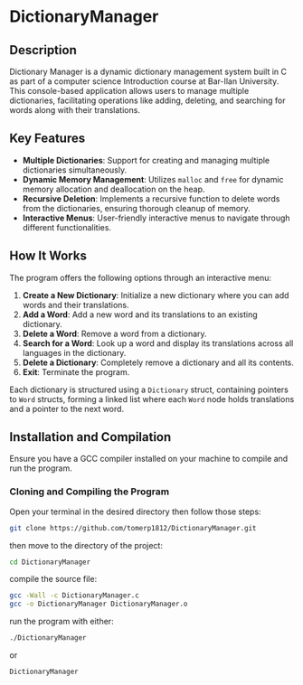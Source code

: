 # DictionaryManager

## Description
Dictionary Manager is a dynamic dictionary management system built in C as part of a computer science Introduction course at Bar-Ilan University.
This console-based application allows users to manage multiple dictionaries, facilitating operations like adding, deleting, and searching for words along with their translations.

## Key Features
- **Multiple Dictionaries**: Support for creating and managing multiple dictionaries simultaneously.
- **Dynamic Memory Management**: Utilizes `malloc` and `free` for dynamic memory allocation and deallocation on the heap.
- **Recursive Deletion**: Implements a recursive function to delete words from the dictionaries, ensuring thorough cleanup of memory.
- **Interactive Menus**: User-friendly interactive menus to navigate through different functionalities.

## How It Works
The program offers the following options through an interactive menu:
1. **Create a New Dictionary**: Initialize a new dictionary where you can add words and their translations.
2. **Add a Word**: Add a new word and its translations to an existing dictionary.
3. **Delete a Word**: Remove a word from a dictionary.
4. **Search for a Word**: Look up a word and display its translations across all languages in the dictionary.
5. **Delete a Dictionary**: Completely remove a dictionary and all its contents.
6. **Exit**: Terminate the program.

Each dictionary is structured using a `Dictionary` struct, containing pointers to `Word` structs, forming a linked list where each `Word` node holds translations and a pointer to the next word.

## Installation and Compilation
Ensure you have a GCC compiler installed on your machine to compile and run the program.



### Cloning and Compiling the Program
Open your terminal in the desired directory then follow those steps:
```bash
git clone https://github.com/tomerp1812/DictionaryManager.git   
```
then move to the directory of the project:
```bash
cd DictionaryManager
```
compile the source file:
```bash
gcc -Wall -c DictionaryManager.c
gcc -o DictionaryManager DictionaryManager.o
```
run the program with either:
```bash
./DictionaryManager
```
or
```bash
DictionaryManager
```
